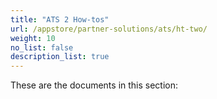```yaml
---
title: "ATS 2 How-tos"
url: /appstore/partner-solutions/ats/ht-two/
weight: 10
no_list: false
description_list: true 
---
```


These are the documents in this section:
